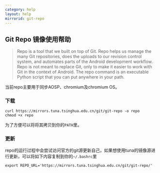 ```yaml
---
category: help
layout: help
mirrorid: git-repo
---
```


## Git Repo 镜像使用帮助

> Repo is a tool that we built on top of Git. Repo helps us manage the many Git repositories, does the uploads to our revision control system, and automates parts of the Android development workflow. Repo is not meant to replace Git, only to make it easier to work with Git in the context of Android. The repo command is an executable Python script that you can put anywhere in your path.

当前repo主要用于同步AOSP、chromium及chromium OS。

### 下载

```
curl https://mirrors.tuna.tsinghua.edu.cn/git/git-repo -o repo
chmod +x repo
```

为了方便可以将将其拷贝到你的`PATH`里。

### 更新

repo的运行过程中会尝试访问官方的git源更新自己，如果想使用tuna的镜像源进行更新，可以将如下内容复制到你的`~/.bashrc`里

```
export REPO_URL='https://mirrors.tuna.tsinghua.edu.cn/git/git-repo/'
```
